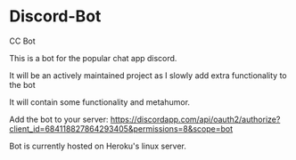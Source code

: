 # Discord-Bot
CC Bot

This is a bot for the popular chat app discord.

It will be an actively maintained project as I slowly add extra functionality to the bot

It will contain some functionality and metahumor. 

Add the bot to your server: https://discordapp.com/api/oauth2/authorize?client_id=684118827864293405&permissions=8&scope=bot

Bot is currently hosted on Heroku's linux server.